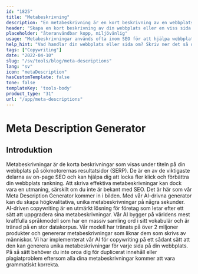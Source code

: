 ```yaml
---
id: "1825"
title: "Metabeskrivning"
description: "En metabeskrivning är en kort beskrivning av en webbplats eller en viss sida på en webbplats. Den används vanligtvis av sökmotorer för att visa en sammanfattning av webbplatsen eller sidan i sina sökresultat."
header: "Skapa en kort beskrivning av din webbplats eller en viss sida på din webbplats."
placeholder: "återanvändbar kopp, miljövänlig"
usage: "Metabeskrivningar används ofta inom SEO för att hjälpa webbplatser och sidor att rankas högre i sökmotorernas resultat. Följande generator kan hjälpa dig att skapa metabeskrivningar som är skräddarsydda för dina specifika sökord och som passar bäst för ditt varumärke."
help_hint: "Vad handlar din webbplats eller sida om? Skriv ner det så omvandlar vi det till en metabeskrivning."
tags: ["Copywriting"]
date: "2022-04-10"
slug: "/sv/tools/blog/meta-descriptions"
lang: "sv"
icon: "metaDescription"
hasCustomTemplate: false
tone: false
templateKey: 'tools-body'
product_type: "31"
url: "/app/meta-descriptions"
---
```


# Meta Description Generator

## Introduktion

Metabeskrivningar är de korta beskrivningar som visas under titeln på din webbplats på sökmotorernas resultatsidor (SERP). De är en av de viktigaste delarna av on-page SEO och kan hjälpa dig att locka fler klick och förbättra din webbplats rankning. Att skriva effektiva metabeskrivningar kan dock vara en utmaning, särskilt om du inte är bekant med SEO. Det är här som vår Meta Description Generator kommer in i bilden. Med vår AI-drivna generator kan du skapa högkvalitativa, unika metabeskrivningar på några sekunder. AI-driven copywriting är en utmärkt lösning för företag som letar efter ett sätt att uppgradera sina metabeskrivningar. Vår AI bygger på världens mest kraftfulla språkmodell som har en massiv samling ord i sitt vokabulär och är tränad på en stor datakorpus. Vår modell har tränats på över 2 miljoner produkter och genererar metabeskrivningar som liknar dem som skrivs av människor. Vi har implementerat vår AI för copywriting på ett sådant sätt att den kan generera unika metabeskrivningar för varje sida på din webbplats. På så sätt behöver du inte oroa dig för duplicerat innehåll eller plagiatproblem eftersom alla dina metabeskrivningar kommer att vara grammatiskt korrekta.
